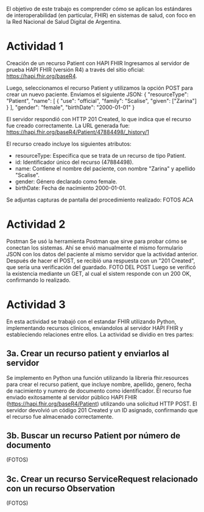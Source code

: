 El objetivo de este trabajo es comprender cómo se aplican los estándares de interoperabilidad (en particular, FHIR) en sistemas de salud, con foco en la Red Nacional de Salud Digital de Argentina.

# Actividad 1
Creación de un recurso Patient con HAPI FHIR
Ingresamos al servidor de prueba HAPI FHIR (versión R4) a través del sitio oficial:
https://hapi.fhir.org/baseR4.

Luego, seleccionamos el recurso Patient y utilizamos la opción POST para crear un nuevo paciente. Enviamos el siguiente JSON:
    {
    "resourceType": "Patient",
    "name": [
      {
        "use": "official",
        "family": "Scalise",
        "given": ["Zarina"]
      }
    ],
    "gender": "female",
    "birthDate": "2000-01-01"
  }

El servidor respondió con HTTP 201 Created, lo que indica que el recurso fue creado correctamente. La URL generada fue:
https://hapi.fhir.org/baseR4/Patient/47884498/_history/1

El recurso creado incluye los siguientes atributos:
- resourceType: Especifica que se trata de un recurso de tipo Patient.
- id: Identificador único del recurso (47884498).
- name: Contiene el nombre del paciente, con nombre "Zarina" y apellido "Scalise".
- gender: Género declarado como female.
- birthDate: Fecha de nacimiento 2000-01-01.

Se adjuntas capturas de pantalla del procedimiento realizado:
FOTOS ACA


# Actividad 2
Postman
Se usó la herramienta Postman que sirve para probar cómo se conectan los sistemas. Ahí se envió manualmente el mismo formulario JSON con los datos del paciente al mismo servidor que la actividad anterior. Después de hacer el POST, se recibió una respuesta con un "201 Created", que sería una verificación del guardado.
FOTO DEL POST
Luego se verificó la existencia mediante un GET, al cual el sistem responde con un 200 OK, confirmando lo realizado.

# Actividad 3
En esta actividad se trabajó con el estandar FHIR utilizando Python, implementando recursos clinicos, enviandolos al servidor HAPI FHIR y estableciendo relaciones entre ellos. La actividad se dividio en tres partes:

## 3a. Crear un recurso patient y enviarlos al servidor
Se implemento en Python una función utilizando la libreria fhir.resources para crear el recurso patient, que incluye nombre, apellido, genero, fecha de nacimiento y numero de documento como identificador.
El recurso fue enviado exitosamente al servidor público HAPI FHIR (https://hapi.fhir.org/baseR4/Patient) utilizando una solicitud HTTP POST. El servidor devolvió un código 201 Created y un ID asignado, confirmando que el recurso fue almacenado correctamente.

## 3b. Buscar un recurso Patient por número de documento

(FOTOS)

## 3c. Crear un recurso ServiceRequest relacionado con un recurso Observation

(FOTOS)




